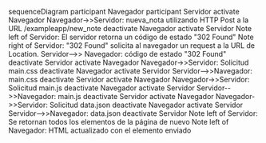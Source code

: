sequenceDiagram
    participant Navegador
    participant Servidor
    activate Navegador
    Navegador->>Servidor: nueva_nota utilizando HTTP Post a la URL /exampleapp/new_note
    deactivate Navegador
    activate Servidor
    Note left of Servidor: El servidor retorna un código de estado "302 Found"
    Note right of Servidor: "302 Found" solicita al navegador un request a la URL de Location.
    Servidor-->> Navegador: código de estado "302 Found" 
    deactivate Servidor
    activate Navegador
    Navegador->>Servidor: Solicitud main.css
    deactivate Navegador
    activate Servidor
    Servidor-->>Navegador: main.css
    deactivate Servidor
    activate Navegador
    Navegador->>Servidor: Solicitud main.js
    deactivate Navegador
    activate Servidor
    Servidor-->>Navegador: main.js
    deactivate Servidor
    activate Navegador
    Navegador->>Servidor: Solicitud data.json
    deactivate Navegador
    activate Servidor
    Servidor-->>Navegador: data.json
    deactivate Servidor
    Note left of Servidor: Se retornan todos los elementos de la página de nuevo
    Note left of Navegador: HTML actualizado con el elemento enviado
